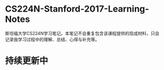 # CS224N-Stanford-2017-Learning-Notes
斯坦福大学CS224N学习笔记。本笔记不会重复包含该课程提供的现成材料，只会记录我学习过程中的理解、总结、心得与补充等。

# 持续更新中
